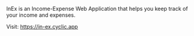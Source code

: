 InEx is an Income-Expense Web Application that helps you keep track of your income and expenses.


Visit: https://in-ex.cyclic.app
